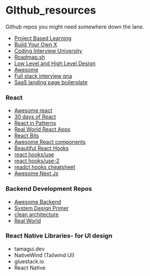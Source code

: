 # GIthub_resources
Github repos you might need somewhere down the lane.

- [Project Based Learning](https://github.com/practical-tutorials/project-based-learning)
- [Build Your Own X ](https://github.com/codecrafters-io/build-your-own-x)
- [Coding Interview University](https://github.com/jwasham/coding-interview-university)
- [Roadmap.sh](https://github.com/roadmapsh/deprecated-version)
- [Low Level and High Level Design](https://github.com/ashishps1/awesome-low-level-design)
- [Awesome](https://github.com/sindresorhus/awesome)
- [Full stack interview qna](https://github.com/aershov24/full-stack-interview-questions?tab=readme-ov-file)
- [SaaS landing page boilerplate](https://github.com/AtotheY/saas-landingpage?tab=readme-ov-file)
  
### React

- [Awesome react](https://github.com/enaqx/awesome-react)
- [30 days of React](https://github.com/Asabeneh/30-Days-Of-React)
- [React in Patterns](https://github.com/krasimir/react-in-patterns)
- [Real World React Apps](https://github.com/jeromedalbert/real-world-react-apps)
- [React Bits](https://github.com/vasanthk/react-bits)
- [Awesome React components](https://github.com/brillout/awesome-react-components)
- [Beautiful React Hooks](https://github.com/antonioru/beautiful-react-hooks)
- [react hooks/use](https://github.com/streamich/react-use)
- [react hooks/use-2](https://github.com/uidotdev/usehooks)
- [readct hooks cheatsheet](https://github.com/daxter-army/react-hooks-cheatsheet)
- [Awesome Next Js](https://github.com/unicodeveloper/awesome-nextjs)

### Backend Development Repos
- [Awesome Backend](https://github.com/zhashkevych/awesome-backend)
- [System Design Primer](https://github.com/donnemartin/system-design-primer)
- [clean architecture](https://github.com/panagiop/node.js-clean-architecture)
- [Real World](https://github.com/gothinkster/realworld)


### React Native Libraries- for UI design

- tamagui.dev
- NativeWind (Tailwind UI)
- gluestack.io
- React Native 
